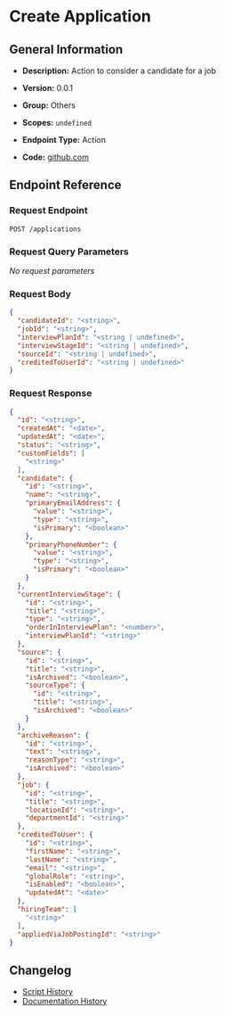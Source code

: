 # Create Application

## General Information

- **Description:** Action to consider a candidate for a job

- **Version:** 0.0.1
- **Group:** Others
- **Scopes:** `undefined`
- **Endpoint Type:** Action
- **Code:** [github.com](https://github.com/NangoHQ/integration-templates/tree/main/integrations/ashby/actions/create-application.ts)


## Endpoint Reference

### Request Endpoint

`POST /applications`

### Request Query Parameters

_No request parameters_

### Request Body

```json
{
  "candidateId": "<string>",
  "jobId": "<string>",
  "interviewPlanId": "<string | undefined>",
  "interviewStageId": "<string | undefined>",
  "sourceId": "<string | undefined>",
  "creditedToUserId": "<string | undefined>"
}
```

### Request Response

```json
{
  "id": "<string>",
  "createdAt": "<date>",
  "updatedAt": "<date>",
  "status": "<string>",
  "customFields": [
    "<string>"
  ],
  "candidate": {
    "id": "<string>",
    "name": "<string>",
    "primaryEmailAddress": {
      "value": "<string>",
      "type": "<string>",
      "isPrimary": "<boolean>"
    },
    "primaryPhoneNumber": {
      "value": "<string>",
      "type": "<string>",
      "isPrimary": "<boolean>"
    }
  },
  "currentInterviewStage": {
    "id": "<string>",
    "title": "<string>",
    "type": "<string>",
    "orderInInterviewPlan": "<number>",
    "interviewPlanId": "<string>"
  },
  "source": {
    "id": "<string>",
    "title": "<string>",
    "isArchived": "<boolean>",
    "sourceType": {
      "id": "<string>",
      "title": "<string>",
      "isArchived": "<boolean>"
    }
  },
  "archiveReason": {
    "id": "<string>",
    "text": "<string>",
    "reasonType": "<string>",
    "isArchived": "<boolean>"
  },
  "job": {
    "id": "<string>",
    "title": "<string>",
    "locationId": "<string>",
    "departmentId": "<string>"
  },
  "creditedToUser": {
    "id": "<string>",
    "firstName": "<string>",
    "lastName": "<string>",
    "email": "<string>",
    "globalRole": "<string>",
    "isEnabled": "<boolean>",
    "updatedAt": "<date>"
  },
  "hiringTeam": [
    "<string>"
  ],
  "appliedViaJobPostingId": "<string>"
}
```

## Changelog

- [Script History](https://github.com/NangoHQ/integration-templates/commits/main/integrations/ashby/actions/create-application.ts)
- [Documentation History](https://github.com/NangoHQ/integration-templates/commits/main/integrations/ashby/actions/create-application.md)

<!-- END  GENERATED CONTENT -->

